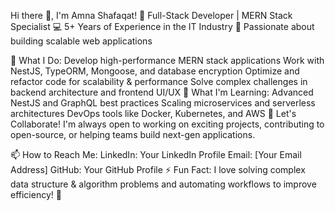 Hi there 👋, I'm Amna Shafaqat!
🚀 Full-Stack Developer | MERN Stack Specialist
💻 5+ Years of Experience in the IT Industry
📍 Passionate about building scalable web applications

🔭 What I Do:
Develop high-performance MERN stack applications
Work with NestJS, TypeORM, Mongoose, and database encryption
Optimize and refactor code for scalability & performance
Solve complex challenges in backend architecture and frontend UI/UX
🌱 What I'm Learning:
Advanced NestJS and GraphQL best practices
Scaling microservices and serverless architectures
DevOps tools like Docker, Kubernetes, and AWS
👯 Let's Collaborate!
I'm always open to working on exciting projects, contributing to open-source, or helping teams build next-gen applications.

📫 How to Reach Me:
LinkedIn: Your LinkedIn Profile
Email: [Your Email Address]
GitHub: Your GitHub Profile
⚡ Fun Fact:
I love solving complex data structure & algorithm problems and automating workflows to improve efficiency! 🚀

